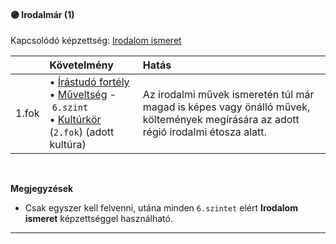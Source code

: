 #### 🟣 Irodalmár (1)

Kapcsolódó képzettség: [Irodalom ismeret](../kepzettsegek/irodalom_ismeret.md)

|       | Követelmény                                                                                                                                                                                                                    | Hatás                                                                                                                              |
| :---- | :----------------------------------------------------------------------------------------------------------------------------------------------------------------------------------------------------------------------------- | :--------------------------------------------------------------------------------------------------------------------------------- |
| 1.fok | • [Írástudó fortély](../fortelyok.altalanos/irastudo.md)<br />• [Műveltség](../kepzettsegek/muveltseg.md)&nbsp;-&nbsp;`6.szint`<br />• [Kultúrkör](../042_bonusz_hatterek.md#-kult%C3%BArk%C3%B6r-3) (`2.fok`) (adott kultúra) | Az irodalmi művek ismeretén túl már magad is képes vagy önálló művek, költemények megírására az adott régió irodalmi étosza alatt. |
<br />

**Megjegyzések**

- Csak egyszer kell felvenni, utána minden `6.szintet` elért **Irodalom ismeret** képzettséggel használható.

---
